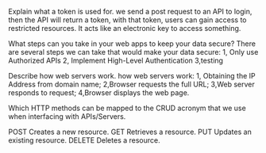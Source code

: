Explain what a token is used for.
  we send a post request to an API to login,  then the API will return a token,  with that token, users can gain access to restricted resources. It acts like an electronic key to access something.

  What steps can you take in your web apps to keep your data secure?
  There are several steps we can take that would make your data secure: 
  1, Only use Authorized APIs 
  2, Implement High-Level Authentication
  3,testing

Describe how web servers work.
  how web servers work: 
  1, Obtaining the IP Address from domain name; 
  2,Browser requests the full URL;
  3,Web server responds to request;
  4,Browser displays the web page.

Which HTTP methods can be mapped to the CRUD acronym that we use when interfacing with APIs/Servers.

POST            Creates a new resource.
GET             Retrieves a resource.
PUT             Updates an existing resource.
DELETE          Deletes a resource.